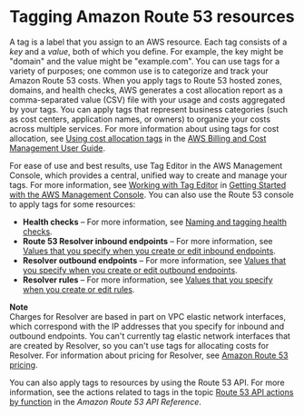 # Tagging Amazon Route 53 resources<a name="tagging-resources"></a>

A tag is a label that you assign to an AWS resource\. Each tag consists of a *key* and a *value*, both of which you define\. For example, the key might be "domain" and the value might be "example\.com"\. You can use tags for a variety of purposes; one common use is to categorize and track your Amazon Route 53 costs\. When you apply tags to Route 53 hosted zones, domains, and health checks, AWS generates a cost allocation report as a comma\-separated value \(CSV\) file with your usage and costs aggregated by your tags\. You can apply tags that represent business categories \(such as cost centers, application names, or owners\) to organize your costs across multiple services\. For more information about using tags for cost allocation, see [Using cost allocation tags](https://docs.aws.amazon.com/awsaccountbilling/latest/aboutv2/cost-alloc-tags.html) in the [AWS Billing and Cost Management User Guide](https://docs.aws.amazon.com/awsaccountbilling/latest/aboutv2/)\.

For ease of use and best results, use Tag Editor in the AWS Management Console, which provides a central, unified way to create and manage your tags\. For more information, see [Working with Tag Editor](https://docs.aws.amazon.com/awsconsolehelpdocs/latest/gsg/tag-editor.html) in [Getting Started with the AWS Management Console](https://docs.aws.amazon.com/awsconsolehelpdocs/latest/gsg/getting-started.html)\. You can also use the Route 53 console to apply tags for some resources:
+ **Health checks** – For more information, see [Naming and tagging health checks](health-checks-tagging.md)\.
+ **Route 53 Resolver inbound endpoints** – For more information, see [Values that you specify when you create or edit inbound endpoints](resolver-forwarding-inbound-queries.md#resolver-forwarding-inbound-queries-values)\.
+ **Resolver outbound endpoints** – For more information, see [Values that you specify when you create or edit outbound endpoints](resolver-forwarding-outbound-queries.md#resolver-forwarding-outbound-queries-endpoint-values)\.
+ **Resolver rules** – For more information, see [Values that you specify when you create or edit rules](resolver-forwarding-outbound-queries.md#resolver-forwarding-outbound-queries-rule-values)\.

**Note**  
Charges for Resolver are based in part on VPC elastic network interfaces, which correspond with the IP addresses that you specify for inbound and outbound endpoints\. You can't currently tag elastic network interfaces that are created by Resolver, so you can't use tags for allocating costs for Resolver\. For information about pricing for Resolver, see [Amazon Route 53 pricing](https://aws.amazon.com/route53/pricing/)\.

You can also apply tags to resources by using the Route 53 API\. For more information, see the actions related to tags in the topic [Route 53 API actions by function](https://docs.aws.amazon.com/Route53/latest/APIReference/API-actions-by-function.html) in the *Amazon Route 53 API Reference*\.